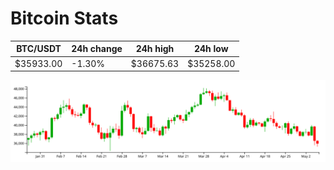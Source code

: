 # Bitcoin Stats

BTC/USDT|24h change|24h high|24h low|
|---|---|---|---|
|$35933.00|-1.30%|$36675.63|$35258.00|

<img src="./chart.svg">
